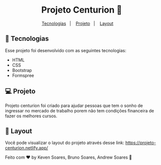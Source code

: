 # 
<h1 align="center">
 Projeto Centurion 🌌
</h1>

<p align="center">
  <a href="#-tecnologias">Tecnologias</a>&nbsp;&nbsp;&nbsp;|&nbsp;&nbsp;&nbsp;
  <a href="#-projeto">Projeto</a>&nbsp;&nbsp;&nbsp;|&nbsp;&nbsp;&nbsp;
  <a href="#-layout">Layout</a>&nbsp;&nbsp;&nbsp; &nbsp;&nbsp;&nbsp;
  
</p>







## 🚀 Tecnologias

Esse projeto foi desenvolvido com as seguintes tecnologias:

- HTML
- CSS
- Bootstrap
- Formspree


## 💻 Projeto

Projeto centurion foi criado para ajudar pessoas que tem o sonho de ingressar no mercado de trabalho porem não tem condições financeira de fazer os melhores cursos.

## 🔖 Layout

Você pode visualizar o layout do projeto através desse link: https://projeto-centurion.netlify.app/  



Feito com ♥ by Keven Soares, Bruno Soares, Andrew Soares 👋
